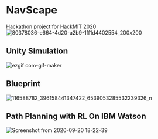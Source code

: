 # NavScape
Hackathon project for HackMIT 2020
<br>
![80378036-e664-4d20-a2b9-1ff1d4402554_200x200](https://user-images.githubusercontent.com/36445600/93708355-0bf9d080-fb53-11ea-82c4-43f9c7f8ae85.png)
<br>

## Unity Simulation

![ezgif com-gif-maker](https://user-images.githubusercontent.com/36446402/93711368-4a02ee80-fb6b-11ea-8a69-9cbe46feda70.gif)

## Blueprint
![116588782_396158441347422_6539053285532239326_n](https://user-images.githubusercontent.com/36446402/93711402-9cdca600-fb6b-11ea-9497-eb4262bd5fea.jpg)

## Path Planning with RL On IBM Watson
![Screenshot from 2020-09-20 18-22-39](https://user-images.githubusercontent.com/36446402/93711737-52a8f400-fb6e-11ea-8269-e60e926e5314.png)

